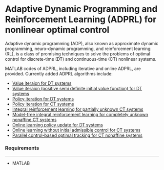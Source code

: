 # Adaptive Dynamic Programming and Reinforcement Learning (ADPRL) for nonlinear optimal control
Adaptive dynamic programming (ADP), also known as approximate dynamic programming, neuro-dynamic programming, and reinforcement learning (RL), is a class of promising techniques to solve the problems of optimal control for discrete-time (DT) and continuous-time (CT) nonlinear systems.

 MATLAB codes of ADPRL, including iterative and online ADPRL, are provided. Currently added ADPRL algorithms include:
 - [Value iteraion for DT systems](https://ieeexplore.ieee.org/abstract/document/4554208)
 - [Value iteraion (positive semi definite initial value function) for DT systems](https://ieeexplore.ieee.org/abstract/document/7314890)
 - [Policy iteration for DT systems](https://ieeexplore.ieee.org/abstract/document/6609085)
 - [Policy iteration for CT systems](https://books.google.com/books?hl=zh-CN&lr=&id=U3Gtlot_hYEC&oi=fnd&pg=PR11&dq=optimal+control&ots=wd8jE5BAjv&sig=Gyy6RyPbILR_8hoybCd8etcX41o#v=onepage&q&f=false)
 - [Integral reinforcement learning for partially unknown CT systems](https://www.sciencedirect.com/science/article/abs/pii/S0893608009000446)
 - [Model-free integral reinforcement learning for completely unknown nonaffine CT systems](https://www.sciencedirect.com/science/article/pii/S0925231224001929)
 - [Online learning policy update for DT systems](https://ieeexplore.ieee.org/abstract/document/6208889)
 - [Online learning without initial admissible control for CT systems](https://ieeexplore.ieee.org/document/5717676)
 - [Parallel control-based optimal tracking for CT nonaffine systems](https://www.ieee-jas.net/en/article/doi/10.1109/JAS.2020.1003426)

### Requirements
********
- MATLAB
